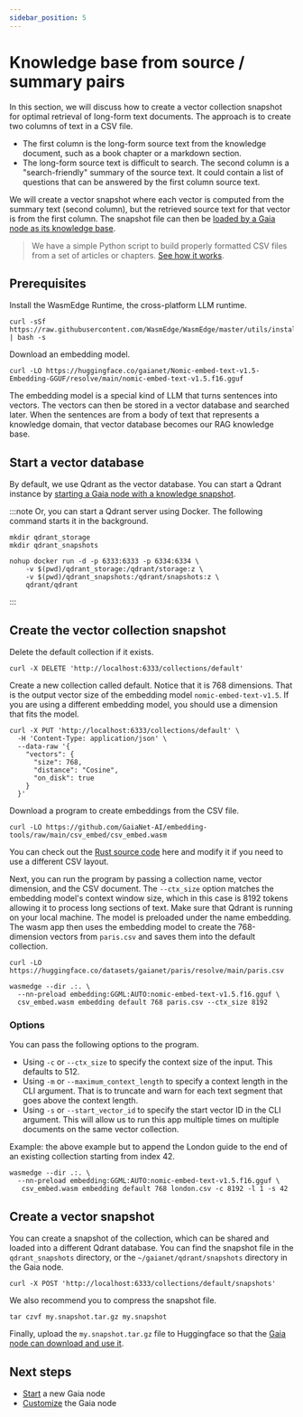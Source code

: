 ```yaml
---
sidebar_position: 5
---
```


# Knowledge base from source / summary pairs

In this section, we will discuss how to create a vector collection snapshot for optimal retrieval of long-form text documents. The approach is to create two columns of text in a CSV file.

* The first column is the long-form source text from the knowledge document, such as a book chapter or a markdown section.
* The long-form source text is difficult to search. The second column is a "search-friendly" summary of the source text. It could contain a list of questions that can be answered by the first column source text.

We will create a vector snapshot where each vector is computed from the summary text (second column), but the retrieved source text for that vector is from the first column.
The snapshot file can then be [loaded by a Gaia node as its knowledge base](../../getting-started/customize#select-a-knowledge-base).

> We have a simple Python script to build properly formatted CSV files from a set of articles or chapters. [See how it works](https://github.com/GaiaNet-AI/embedding-tools/tree/main/csv_embed#create-a-csv-file).

## Prerequisites

Install the WasmEdge Runtime, the cross-platform LLM runtime.

```
curl -sSf https://raw.githubusercontent.com/WasmEdge/WasmEdge/master/utils/install_v2.sh | bash -s
```

Download an embedding model.

```
curl -LO https://huggingface.co/gaianet/Nomic-embed-text-v1.5-Embedding-GGUF/resolve/main/nomic-embed-text-v1.5.f16.gguf
```

The embedding model is a special kind of LLM that turns sentences into vectors. The vectors can then be stored in a vector database and searched later. When the sentences are from a body of text that represents a knowledge domain, that vector database becomes our RAG knowledge base.

## Start a vector database

By default, we use Qdrant as the vector database. You can start a Qdrant instance
by [starting a Gaia node with a knowledge snapshot](../../getting-started/quick-start).

:::note
Or, you can start a Qdrant server using Docker. The following command starts it in the background.

```
mkdir qdrant_storage
mkdir qdrant_snapshots

nohup docker run -d -p 6333:6333 -p 6334:6334 \
    -v $(pwd)/qdrant_storage:/qdrant/storage:z \
    -v $(pwd)/qdrant_snapshots:/qdrant/snapshots:z \
    qdrant/qdrant
```
:::

## Create the vector collection snapshot

Delete the default collection if it exists.

```
curl -X DELETE 'http://localhost:6333/collections/default'
```

Create a new collection called default. Notice that it is 768 dimensions. That is the output vector size of the embedding model `nomic-embed-text-v1.5`. If you are using a different embedding model, you should use a dimension that fits the model.

```
curl -X PUT 'http://localhost:6333/collections/default' \
  -H 'Content-Type: application/json' \
  --data-raw '{
    "vectors": {
      "size": 768,
      "distance": "Cosine",
      "on_disk": true
    }
  }'
```

Download a program to create embeddings from the CSV file.

```
curl -LO https://github.com/GaiaNet-AI/embedding-tools/raw/main/csv_embed/csv_embed.wasm
```

You can check out the [Rust source code](https://github.com/GaiaNet-AI/embedding-tools/tree/main/csv_embed) here and modify it if you need to use a different CSV layout.

Next, you can run the program by passing a collection name, vector dimension, and the CSV document. 
The `--ctx_size` option matches the embedding model's context window size, which in this case is 8192 tokens allowing it to process long sections of text. Make sure that Qdrant is running on your local machine. The model is preloaded under the name embedding. The wasm app then uses the embedding model to create the 768-dimension vectors from `paris.csv` and saves them into the default collection.

```
curl -LO https://huggingface.co/datasets/gaianet/paris/resolve/main/paris.csv

wasmedge --dir .:. \
  --nn-preload embedding:GGML:AUTO:nomic-embed-text-v1.5.f16.gguf \
  csv_embed.wasm embedding default 768 paris.csv --ctx_size 8192
```

### Options

You can pass the following options to the program.

* Using `-c` or `--ctx_size` to specify the context size of the input. This defaults to 512.
* Using `-m` or `--maximum_context_length` to specify a context length in the CLI argument. That is to truncate and warn for each text segment that goes above the context length.
* Using `-s` or `--start_vector_id` to specify the start vector ID in the CLI argument. This will allow us to run this app multiple times on multiple documents on the same vector collection.

Example: the above example but to append the London guide to the end of an existing collection starting from index 42.

```
wasmedge --dir .:. \
  --nn-preload embedding:GGML:AUTO:nomic-embed-text-v1.5.f16.gguf \
   csv_embed.wasm embedding default 768 london.csv -c 8192 -l 1 -s 42
```

## Create a vector snapshot

You can create a snapshot of the collection, which can be shared and loaded into a different Qdrant database. You can find the snapshot file in the `qdrant_snapshots` directory, or the `~/gaianet/qdrant/snapshots` directory in the Gaia node.

```
curl -X POST 'http://localhost:6333/collections/default/snapshots'
```

We also recommend you to compress the snapshot file.

```
tar czvf my.snapshot.tar.gz my.snapshot
```

Finally, upload the `my.snapshot.tar.gz` file to Huggingface so that the [Gaia node can download and use it](../../getting-started/customize#select-a-knowledge-base).

## Next steps

* [Start](../../getting-started/quick-start) a new Gaia node
* [Customize](../../getting-started/customize) the Gaia node
